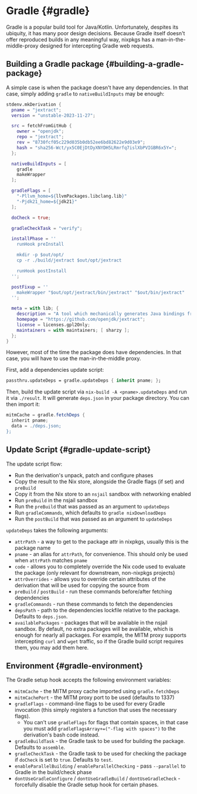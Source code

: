 # Gradle {#gradle}

Gradle is a popular build tool for Java/Kotlin. Unfortunately, despites
its ubiquity, it has many poor design decisions. Because Gradle itself
doesn't offer reproduced builds in any meaningful way, nixpkgs has a
man-in-the-middle-proxy designed for intercepting Gradle web requests.

## Building a Gradle package {#building-a-gradle-package}

A simple case is when the package doesn't have any dependencies. In that
case, simply adding `gradle` to `nativeBuildInputs` may be enough:

```nix
stdenv.mkDerivation {
  pname = "jextract";
  version = "unstable-2023-11-27";

  src = fetchFromGitHub {
    owner = "openjdk";
    repo = "jextract";
    rev = "8730fcf05c229d035b0db52ee6bd82622e9d03e9";
    hash = "sha256-Wct/yx5C0EjDtDyXNYDH5LRmrfq7islXbPVIGBR6x5Y=";
  };

  nativeBuildInputs = [
    gradle
    makeWrapper
  ];

  gradleFlags = [
    "-Pllvm_home=${llvmPackages.libclang.lib}"
    "-Pjdk21_home=${jdk21}"
  ];

  doCheck = true;

  gradleCheckTask = "verify";

  installPhase = ''
    runHook preInstall

    mkdir -p $out/opt/
    cp -r ./build/jextract $out/opt/jextract

    runHook postInstall
  '';

  postFixup = ''
    makeWrapper "$out/opt/jextract/bin/jextract" "$out/bin/jextract"
  '';

  meta = with lib; {
    description = "A tool which mechanically generates Java bindings from a native library headers";
    homepage = "https://github.com/openjdk/jextract";
    license = licenses.gpl2Only;
    maintainers = with maintainers; [ sharzy ];
  };
}
```

However, most of the time the package does have dependencies. In that
case, you will have to use the man-in-the-middle proxy.

First, add a dependencies update script:

```nix
passthru.updateDeps = gradle.updateDeps { inherit pname; };
```

Then, build the update script via `nix-build -A <pname>.updateDeps` and
run it via `./result`. It will generate `deps.json` in your package
directory. You can then import it:

```gradle
mitmCache = gradle.fetchDeps {
  inherit pname;
  data = ./deps.json;
};
```

## Update Script {#gradle-update-script}

The update script flow:

- Run the derivation's unpack, patch and configure phases
- Copy the result to the Nix store, alongside the Gradle flags (if set)
  and `preBuild`
- Copy it from the Nix store to an `nsjail` sandbox with networking
  enabled
- Run `preBuild` in the nsjail sandbox
- Run the `preBuild` that was passed as an argument to `updateDeps`
- Run `gradleCommands`, which defaults to `gradle nixDownloadDeps`
- Run the `postBuild` that was passed as an argument to `updateDeps`

`updateDeps` takes the following arguments:

- `attrPath` - a way to get to the package attr in nixpkgs, usually this
  is the package name
- `pname` - an alias for `attrPath`, for convenience. This should only
  be used when `attrPath` matches `pname`
- `code` - allows you to completely override the Nix code used to
  evaluate the package (only relevant for downstream, non-nixpkgs
  projects)
- `attrOverrides` - allows you to override certain attributes of the
  derivation that will be used for copying the source from
- `preBuild` / `postBuild` - run these commands before/after fetching
  dependencies
- `gradleCommands` - run these commands to fetch the dependencies
- `depsPath` - path to the dependencies lockfile relative to the
  package. Defaults to `deps.json`.
- `availablePackages` - packages that will be available in the nsjail
  sandbox. By default, no extra packages will be available, which is
  enough for nearly all packages. For example, the MITM proxy supports
  intercepting `curl` and `wget` traffic, so if the Gradle build script
  requires them, you may add them here.

## Environment {#gradle-environment}

The Gradle setup hook accepts the following environment variables:

- `mitmCache` - the MITM proxy cache imported using `gradle.fetchDeps`
- `mitmCachePort` - the MITM proxy port to be used (defaults to 1337)
- `gradleFlags` - command-line flags to be used for every Gradle
  invocation (this simply registers a function that uses the necessary
  flags).
  - You can't use `gradleFlags` for flags that contain spaces, in that
    case you must add `gradleFlagsArray+=("-flag with spaces")` to the
    derivation's bash code instead.
- `gradleBuildTask` - the Gradle task to be used for building the
  package. Defaults to `assemble`.
- `gradleCheckTask` - the Gradle task to be used for checking the
  package if `doCheck` is set to `true`. Defaults to `test`.
- `enableParallelBuilding` / `enableParallelChecking` - pass
  `--parallel` to Gradle in the build/check phase
- `dontUseGradleConfigure` / `dontUseGradleBuild` / `dontUseGradleCheck`
  \- forcefully disable the Gradle setup hook for certain phases.

